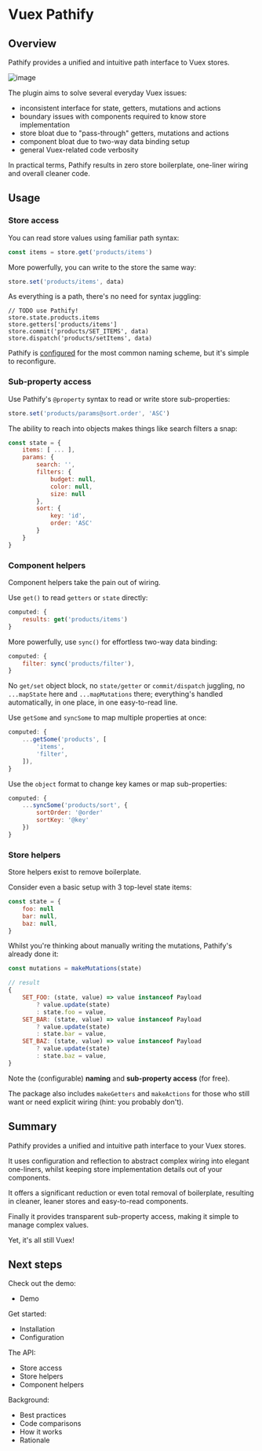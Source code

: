 # Vuex Pathify

## Overview

Pathify provides a unified and intuitive path interface to Vuex stores.

![image](https://user-images.githubusercontent.com/132681/37184018-f253070c-2330-11e8-8aa6-c738f0d8f240.png)

The plugin aims to solve several everyday Vuex issues:

- inconsistent interface for state, getters, mutations and actions
- boundary issues with components required to know store implementation
- store bloat due to "pass-through" getters, mutations and actions
- component bloat due to two-way data binding setup
- general Vuex-related code verbosity

In practical terms, Pathify results in zero store boilerplate, one-liner wiring and overall cleaner code.


## Usage 

### Store access

You can read store values using familiar path syntax:

```js
const items = store.get('products/items')
```

More powerfully, you can write to the store the same way:

```js
store.set('products/items', data)
```

As everything is a path, there's no need for syntax juggling:

```
// TODO use Pathify!
store.state.products.items
store.getters['products/items']
store.commit('products/SET_ITEMS', data)
store.dispatch('products/setItems', data)
```

Pathify is [configured]() for the most common naming scheme, but it's simple to reconfigure. 

### Sub-property access

Use Pathify's `@property` syntax to read or write store sub-properties:

```js
store.set('products/params@sort.order', 'ASC')
```

The ability to reach into objects makes things like search filters a snap:

```js
const state = {
    items: [ ... ],
    params: {
        search: '',
        filters: {
            budget: null,
            color: null,
            size: null
        },
        sort: {
            key: 'id',
            order: 'ASC'
        }
    }
}
```

### Component helpers

Component helpers take the pain out of wiring.

Use `get()` to read `getters` or `state` directly: 

```js
computed: {
    results: get('products/items')
}
```

More powerfully, use `sync()` for effortless two-way data binding: 

```js
computed: {
    filter: sync('products/filter'),
}
```

No `get/set` object block, no `state/getter` or `commit/dispatch` juggling, no `...mapState` here and `...mapMutations` there; everything's handled automatically, in one place, in one easy-to-read line.

Use `getSome` and `syncSome` to map multiple properties at once:

```js
computed: {
    ...getSome('products', [
        'items',
        'filter',
    ]),
}
``` 

Use the `object` format to change key kames or map sub-properties:

```js
computed: {
    ...syncSome('products/sort', {
        sortOrder: '@order'
        sortKey: '@key'
    })
}
``` 

### Store helpers

Store helpers exist to remove boilerplate.

Consider even a basic setup with 3 top-level state items:

```js
const state = {
    foo: null
    bar: null,
    baz: null,
}
```

Whilst you're thinking about manually writing the mutations, Pathify's already done it:

```js
const mutations = makeMutations(state)
```
```js
// result
{
    SET_FOO: (state, value) => value instanceof Payload
        ? value.update(state)
        : state.foo = value,
    SET_BAR: (state, value) => value instanceof Payload
        ? value.update(state)
        : state.bar = value,
    SET_BAZ: (state, value) => value instanceof Payload
        ? value.update(state)
        : state.baz = value,
}
```

Note the (configurable) **naming** and **sub-property access** (for free).

The package also includes `makeGetters` and `makeActions` for those who still want or need explicit wiring (hint: you probably don't).


## Summary

Pathify provides a unified and intuitive path interface to your Vuex stores.

It uses configuration and reflection to abstract complex wiring into elegant one-liners, whilst keeping store implementation details out of your components.

It offers a significant reduction or even total removal of boilerplate, resulting in cleaner, leaner stores and easy-to-read components.

Finally it provides transparent sub-property access, making it simple to manage complex values.

Yet, it's all still Vuex!

## Next steps

Check out the demo:

- Demo

Get started:

- Installation
- Configuration

The API:

- Store access
- Store helpers
- Component helpers

Background:

- Best practices
- Code comparisons
- How it works
- Rationale


